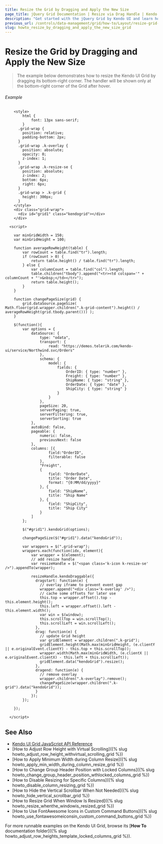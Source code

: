 ```yaml
---
title: Resize the Grid by Dragging and Apply the New Size
page_title: jQuery Grid Documentation | Resize via Drag Handle | Kendo UI
description: "Get started with the jQuery Grid by Kendo UI and learn how to resize the widget via drag handle and apply the new size."
previous_url: /controls/data-management/grid/how-to/Layout/resize-grid-with-handle
slug: howto_resize_by_dragging_and_apply_the_new_size_grid
---
```


# Resize the Grid by Dragging and Apply the New Size

>The example below demonstrates how to resize the Kendo UI Grid by dragging its bottom-right corner. The handler will be shown only at the bottom-right corner of the Grid after hover.

###### Example

```dojo
    <style>
        html {
            font: 13px sans-serif;
        }
      .grid-wrap {
        position: relative;
        padding-bottom: 2px;
      }
      .grid-wrap .k-overlay {
        position: absolute;
        opacity: 0;
        z-index: 1;
      }
      .grid-wrap .k-resize-se {
        position: absolute;
        z-index: 2;
        bottom: 6px;
        right: 6px;
      }
      .grid-wrap > .k-grid {
        height: 300px;
      }
    </style>
    <div class="grid-wrap">
      <div id="grid1" class="kendogrid"></div>
    </div>

  <script>

    var minGridWidth = 150;
    var minGridHeight = 100;

    function averageRowHeight(table) {
        var rowCount = table.find("tr").length;
        if (rowCount > 0) {
            return table.height() / table.find("tr").length;
        } else {
            var columnCount = table.find("col").length;
            table.children("tbody").append("<tr><td colspan='" + columnCount + "'>&nbsp;</td></tr>");
            return table.height();
        }
    }

    function changePageSize(grid) {
        grid.dataSource.pageSize( Math.floor(grid.wrapper.children(".k-grid-content").height() / averageRowHeight(grid.tbody.parent())) );    
    }

    $(function(){
        var options = {
            dataSource: {
                type: "odata",
                transport: {
                    read: "https://demos.telerik.com/kendo-ui/service/Northwind.svc/Orders"
                },
                schema: {
                    model: {
                        fields: {
                            OrderID: { type: "number" },
                            Freight: { type: "number" },
                            ShipName: { type: "string" },
                            OrderDate: { type: "date" },
                            ShipCity: { type: "string" }
                        }
                    }
                },
                pageSize: 20,
                serverPaging: true,
                serverFiltering: true,
                serverSorting: true
            },
            autoBind: false,
            pageable: {
                numeric: false,
                previousNext: false
            },
            columns: [{
                    field:"OrderID",
                    filterable: false
                },
                "Freight",
                {
                    field: "OrderDate",
                    title: "Order Date",
                    format: "{0:MM/dd/yyyy}"
                }, {
                    field: "ShipName",
                    title: "Ship Name"
                }, {
                    field: "ShipCity",
                    title: "Ship City"
                }
            ]
        };

        $("#grid1").kendoGrid(options);

        changePageSize($("#grid1").data("kendoGrid"));

        var wrappers = $(".grid-wrap");
        wrappers.each(function(idx, element){
            var wrapper = $(element);
            // add resize handle
            var resizeHandle = $("<span class='k-icon k-resize-se' />").appendTo(wrapper);

            resizeHandle.kendoDraggable({
              dragstart: function(e) {
                // overlay iframe to prevent event gap
                wrapper.append("<div class='k-overlay' />");
                // cache some offsets for later use
                this.top = wrapper.offset().top - this.element.height();
                this.left = wrapper.offset().left - this.element.width();
                var win = $(window);
                this.scrollTop = win.scrollTop();
                this.scrollLeft = win.scrollLeft();
              },
              drag: function(e) {
                // update Grid height
                var gridElement = wrapper.children(".k-grid");
                gridElement.height(Math.max(minGridHeight, (e.clientY || e.originalEvent.clientY) - this.top + this.scrollTop));
                wrapper.width(Math.max(minGridWidth, (e.clientX || e.originalEvent.clientX) - this.left + this.scrollLeft));
                gridElement.data("kendoGrid").resize();
              },
              dragend: function(e) {
                // remove overlay
                wrapper.children(".k-overlay").remove();
                changePageSize(wrapper.children(".k-grid").data("kendoGrid"));
              }
            });
        });

    });

  </script>
```

## See Also

* [Kendo UI Grid JavaScript API Reference](/api/javascript/ui/grid)
* [How to Adjust Row Height with Virtual Scrolling]({% slug howto_adjust_row_height_withvirtual_scrolling_grid %})
* [How to Apply Minimum Width during Column Resize]({% slug howto_apply_min_width_during_column_resize_grid %})
* [How to Change Group Header Position with Locked Columns]({% slug howto_change_group_header_position_wthlocked_columns_grid %})
* [How to Disable Resizing for Specific Columns]({% slug howto_disable_column_resizing_grid %})
* [How to Hide the Vertical Scrollbar When Not Needed]({% slug howto_hide_vertical_scrollbar_grid %})
* [How to Resize Grid When Window Is Resized]({% slug howto_resize_whenthe_windowis_resized_grid %})
* [How to Use FontAwesome Icons in Custom Command Buttons]({% slug howto_use_fontawesomeiconsin_custom_command_buttons_grid %})

For more runnable examples on the Kendo UI Grid, browse its [**How To** documentation folder]({% slug howto_adjust_row_heights_template_locked_columns_grid %}).
